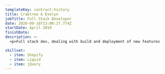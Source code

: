 ```yaml
---
templateKey: contract-history
title: Crabtree & Evelyn
jobTitle: Full Stack Developer
date: 2020-09-16T13:00:17.774Z
startDate: April 2019
finishDate:
description: >-
  <p>Full stack dev, dealing with build and deployment of new features on the Crabtree & Evelyn website.</p>

skillset:
  - item: Shopify
  - item: Liquid
  - item: jQuery
---
```

